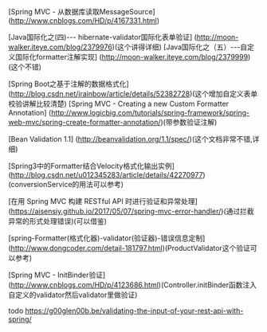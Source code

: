 


[Spring MVC - 从数据库读取MessageSource]
(http://www.cnblogs.com/HD/p/4167331.html)


[Java国际化之(四)--- hibernate-validator国际化表单验证]
(http://moon-walker.iteye.com/blog/2379976)(这个讲得详细)
[Java国际化之（五）---自定义国际化formatter注解实现]
(http://moon-walker.iteye.com/blog/2379999)(这个不错)


[Spring Boot之基于注解的数据格式化]
(http://blog.csdn.net/jrainbow/article/details/52382728)(这个增加自定义表单校验讲解比较清楚)
[Spring MVC - Creating a new Custom Formatter Annotation]
(http://www.logicbig.com/tutorials/spring-framework/spring-web-mvc/spring-create-formatter-annotation/)(带参数验证注解)

[Bean Validation 1.1]
(http://beanvalidation.org/1.1/spec/)(这个文档非常不错,详细)

[Spring3中的Formatter结合Velocity格式化输出实例]
(http://blog.csdn.net/u012345283/article/details/42270977)(conversionService的用法可以参考)


[在用 Spring MVC 构建 RESTful API 时进行验证和异常处理]
(https://aisensiy.github.io/2017/05/07/spring-mvc-error-handler/)(通过拦截异常的形式处理错误)(可以借鉴)

[spring-Formatter(格式化器)-validator(验证器)-错误信息定制]
(http://www.dongcoder.com/detail-181797.html)(ProductValidator这个验证可以参考)

[Spring MVC - InitBinder验证]
(http://www.cnblogs.com/HD/p/4123686.html)(Controller.initBinder函数注入自定义的validator然后validator里做验证)


todo
https://g00glen00b.be/validating-the-input-of-your-rest-api-with-spring/

